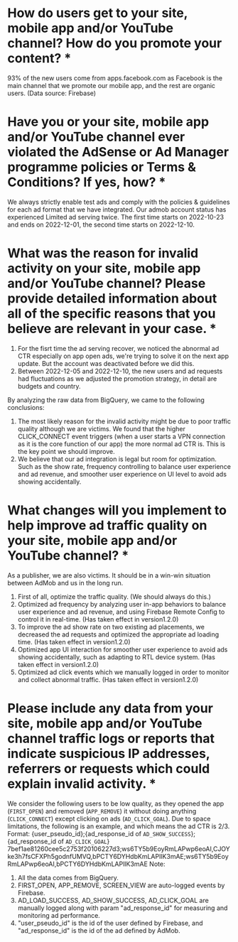 # How do users get to your site, mobile app and/or YouTube channel? How do you promote your content? *
93% of the new users come from apps.facebook.com as Facebook is the main channel that we promote our mobile app, and the rest are organic users. (Data source: Firebase)

# Have you or your site, mobile app and/or YouTube channel ever violated the AdSense or Ad Manager programme policies or Terms & Conditions? If yes, how? *
We always strictly enable test ads and comply with the policies & guidelines for each ad format that we have integrated. 
Our admob account status has experienced Limited ad serving twice. The first time starts on 2022-10-23 and ends on 2022-12-01, the second time starts on 2022-12-10.

# What was the reason for invalid activity on your site, mobile app and/or YouTube channel? Please provide detailed information about all of the specific reasons that you believe are relevant in your case. *
1. For the fisrt time the ad serving recover, we noticed the abnormal ad CTR especially on app open ads, we're trying to solve it on the next app update. But the account was deactivated before we did this.
2. Between 2022-12-05 and 2022-12-10, the new users and ad requests had fluctuations as we adjusted the promotion strategy, in detail are budgets and country.

By analyzing the raw data from BigQuery, we came to the following conclusions:
1. The most likely reason for the invalid activity might be due to poor traffic quality although we are victims. We found that the higher CLICK_CONNECT event triggers (when a user starts a VPN connection as it is the core function of our app) the more normal ad CTR is. This is the key point we should improve.
2. We believe that our ad integration is legal but room for optimization. Such as the show rate, frequency controlling to balance user experience and ad revenue, and smoother user experience on UI level to avoid ads showing accidentally.


# What changes will you implement to help improve ad traffic quality on your site, mobile app and/or YouTube channel? *
As a publisher, we are also victims. It should be in a win-win situation between AdMob and us in the long run.
1. First of all, optimize the traffic quality. (We should always do this.)
2. Optimized ad frequency by analyzing user in-app behaviors to balance user experience and ad revenue, and using Firebase Remote Config to control it in real-time. (Has taken effect in version1.2.0)
3. To improve the ad show rate on two existing ad placements, we decreased the ad requests and optimized the appropriate ad loading time. (Has taken effect in version1.2.0)
4. Optimized app UI interaction for smoother user experience to avoid ads showing accidentally, such as adapting to RTL device system. (Has taken effect in version1.2.0)
5. Optimized ad click events which we manually logged in order to monitor and collect abnormal traffic. (Has taken effect in version1.2.0)

# Please include any data from your site, mobile app and/or YouTube channel traffic logs or reports that indicate suspicious IP addresses, referrers or requests which could explain invalid activity. *
We consider the following users to be low quality, as they opened the app (`FIRST_OPEN`) and removed (`APP_REMOVE`) it without doing anything (`CLICK_CONNECT`) except clicking on ads (`AD_CLICK_GOAL`). 
Due to space limitations, the following is an example, and which means the ad CTR is 2/3.
Format: {user_pseudo_id};{ad_response_id of `AD_SHOW_SUCCESS`};{ad_response_id of `AD_CLICK_GOAL`}
7bef1ae81260cee5c2753f20106227d3;ws6TY5b9EoyRmLAPwp6eoAI,CJOYke3h7fsCFXPh5godnfUMVQ,bPCTY6DYHdbKmLAPlIK3mAE;ws6TY5b9EoyRmLAPwp6eoAI,bPCTY6DYHdbKmLAPlIK3mAE
Note:
1. All the data comes from BigQuery.
2. FIRST_OPEN, APP_REMOVE, SCREEN_VIEW are auto-logged events by Firebase.
3. AD_LOAD_SUCCESS, AD_SHOW_SUCCESS, AD_CLICK_GOAL are manually logged along with param "ad_response_id" for measuring and monitoring ad performance. 
4. "user_pseudo_id" is the id of the user defined by Firebase, and "ad_response_id" is the id of the ad defined by AdMob.